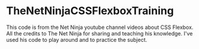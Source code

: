 # TheNetNinjaCSSFlexboxTraining

This code is from the Net Ninja youtube channel videos about CSS Flexbox. All the credits to The Net Ninja for sharing and teaching his knowledge.
I've used his code to play around and to practice the subject.
